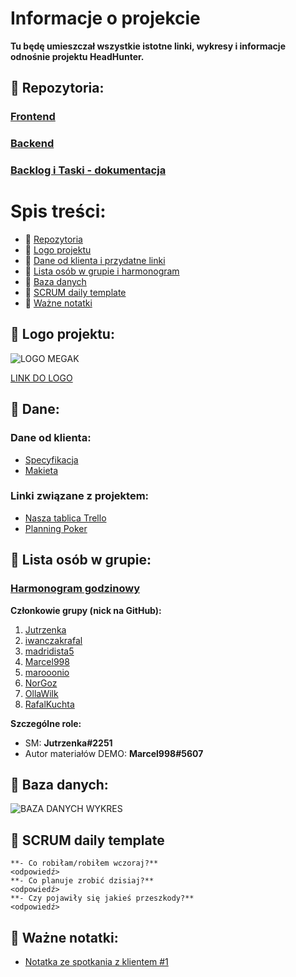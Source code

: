 # Informacje o projekcie
**Tu będę umieszczał wszystkie istotne linki, wykresy i informacje odnośnie projektu HeadHunter.**
## :cherries: Repozytoria:
### [Frontend](https://github.com/Jutrzenka/HeadHunterG11-FR)
### [Backend](https://github.com/Jutrzenka/HeadHunterG11-BE)
### [Backlog i Taski - dokumentacja](https://github.com/Jutrzenka/HeadhunterG11-Rozpiska/blob/main/Backlog.md)

# Spis treści:
- :cherries: [Repozytoria](https://github.com/Jutrzenka/HeadhunterG11-Rozpiska/blob/main/README.md#cherries-repozytoria)
- :strawberry: [Logo projektu](https://github.com/Jutrzenka/HeadhunterG11-Rozpiska/blob/main/README.md#strawberry-logo-projektu)
- :banana: [Dane od klienta i przydatne linki](https://github.com/Jutrzenka/HeadhunterG11-Rozpiska/blob/main/README.md#banana-dane)
- :tangerine: [Lista osób w grupie i harmonogram](https://github.com/Jutrzenka/HeadhunterG11-Rozpiska/blob/main/README.md#tangerine-lista-os%C3%B3b-w-grupie)
- :peach: [Baza danych](https://github.com/Jutrzenka/HeadhunterG11-Rozpiska/blob/main/README.md#peach-baza-danych)
- :fish_cake: [SCRUM daily template](https://github.com/Jutrzenka/HeadhunterG11-Rozpiska/blob/main/README.md#fish_cake-scrum-daily-template)
- :egg: [Ważne notatki](https://github.com/Jutrzenka/HeadhunterG11-Rozpiska/blob/main/README.md#egg-wa%C5%BCne-notatki)


## :strawberry: Logo projektu:
![LOGO MEGAK](https://media.discordapp.net/attachments/998337171998113922/999379494810947644/400_609bb5e2d9a39.png)

[LINK DO LOGO](https://media.discordapp.net/attachments/998337171998113922/999379494810947644/400_609bb5e2d9a39.png)

## :banana: Dane:
### Dane od klienta:
- [Specyfikacja](https://docs.google.com/document/d/1j3iltSfaJXB8lVi5dwApL9UU0ze7A8kz9DBDChIVwfw/edit)
- [Makieta](https://xd.adobe.com/view/864faeb9-d762-4277-a5d1-5b7565dcf543-d31c)
### Linki związane z projektem:
- [Nasza tablica Trello](https://trello.com/b/fJ0v7K6u/mega-k-head-hunter)
- [Planning Poker](https://planningpokeronline.com/)

## :tangerine: Lista osób w grupie:
### [Harmonogram godzinowy](https://docs.google.com/spreadsheets/d/1P3q45U8Sn6ScgMWPRxp0AnmOyEpyUiCAE8NckNMZKGU/edit?usp=sharing)
**Członkowie grupy (nick na GitHub):**
1. [Jutrzenka](https://github.com/Jutrzenka)
2. [iwanczakrafal](https://github.com/iwanczakrafal)
3. [madridista5](https://github.com/madridista5)
4. [Marcel998](https://github.com/Marcel998)
5. [marooonio](https://github.com/marooonio)
6. [NorGoz](https://github.com/NorGoz)
7. [OllaWilk](https://github.com/OllaWilk)
8. [RafalKuchta](https://github.com/RafalKuchta)

**Szczególne role:**
- SM: **Jutrzenka#2251**
- Autor materiałów DEMO: **Marcel998#5607**

## :peach: Baza danych:
![BAZA DANYCH WYKRES](https://user-images.githubusercontent.com/93550588/180282358-76fd9627-83c7-4938-ae62-85926376089b.png)

## :fish_cake: SCRUM daily template
```
**- Co robiłam/robiłem wczoraj?**
<odpowiedź>
**- Co planuje zrobić dzisiaj?**
<odpowiedź>
**- Czy pojawiły się jakieś przeszkody?**
<odpowiedź>
```

## :egg: Ważne notatki:
- [Notatka ze spotkania z klientem #1](https://github.com/Jutrzenka/HeadhunterG11-Rozpiska/blob/main/SpotkanieZKlientem1.md#notatka-ze-spotkania-z-klientem)
